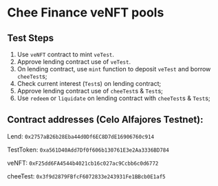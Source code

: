 # Chee Finance veNFT pools
## Test Steps
1. Use `veNFT` contract to mint `veTest`.
2. Approve lending contract use of `veTest`.
3. On lending contract, use `mint` function to deposit `veTest` and borrow `cheeTest`s;
4. Check current interest (`Test`s) on lending contract;
5. Approve lending contract use of `cheeTest`s & `Test`s;
6. Use `redeem` or `liquidate` on lending contract with `cheeTest`s & `Test`s;
## Contract addresses (Celo Alfajores Testnet):
Lend: `0x2757aB26b28Eba44d0Df6EC8D7dE16906760c914`

TestToken: `0xa561D40Add7Df0f606b130761E3e2Aa3336BD784`

veNFT: `0xF25dd6FA4544b4021cb16c027ac9Ccbb6c0d6772`

cheeTest: `0x3f9d2879FBfcF6072833e243931Fe1BBcb0E1af5`
